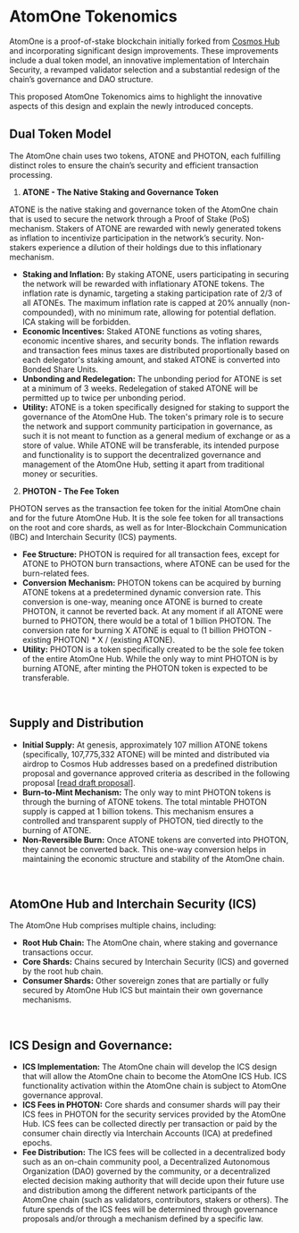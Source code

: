 # AtomOne Tokenomics

AtomOne is a proof-of-stake blockchain initially forked from [Cosmos Hub](https://github.com/cosmos/gaia) and incorporating significant design improvements. These improvements include a dual token model, an innovative implementation of Interchain Security, a revamped validator selection and a substantial redesign of the chain’s governance and DAO structure.  

This proposed AtomOne Tokenomics aims to highlight the innovative aspects of this design and explain the newly introduced concepts.

## Dual Token Model

The AtomOne chain uses two tokens, ATONE and PHOTON, each fulfilling distinct roles to ensure the chain’s security and efficient transaction processing.

1. **ATONE \- The Native Staking and Governance Token**

ATONE is the native staking and governance token of the AtomOne chain that is used to secure the network through a Proof of Stake (PoS) mechanism. Stakers of ATONE are rewarded with newly generated tokens as inflation to incentivize participation in the network’s security. Non-stakers experience a dilution of their holdings due to this inflationary mechanism.  
* **Staking and Inflation:** By staking ATONE, users participating in securing the network will be rewarded with inflationary ATONE tokens. The inflation rate is dynamic, targeting a staking participation rate of 2/3 of all ATONEs. The maximum inflation rate is capped at 20% annually (non-compounded), with no minimum rate, allowing for potential deflation. ICA staking will be forbidden.  
* **Economic Incentives:** Staked ATONE functions as voting shares, economic incentive shares, and security bonds. The inflation rewards and transaction fees minus taxes are distributed proportionally based on each delegator's staking amount, and staked ATONE is converted into Bonded Share Units.  
* **Unbonding and Redelegation:** The unbonding period for ATONE is set at a minimum of 3 weeks. Redelegation of staked ATONE will be permitted up to twice per unbonding period.  
* **Utility:** ATONE is a token specifically designed for staking to support the governance of the AtomOne Hub. The token's primary role is to secure the network and support community participation in governance, as such it is not meant to function as a general medium of exchange or as a store of value. While ATONE will be transferable, its intended purpose and functionality is to support the decentralized governance and management of the AtomOne Hub, setting it apart from traditional money or securities.  

2. **PHOTON \- The Fee Token**

PHOTON serves as the transaction fee token for the initial AtomOne chain and for the future AtomOne Hub. It is the sole fee token for all transactions on the root and core shards, as well as for Inter-Blockchain Communication (IBC) and Interchain Security (ICS) payments. 
* **Fee Structure:** PHOTON is required for all transaction fees, except for ATONE to PHOTON burn transactions, where ATONE can be used for the burn-related fees.  
* **Conversion Mechanism:** PHOTON tokens can be acquired by burning ATONE tokens at a predetermined dynamic conversion rate. This conversion is one-way, meaning once ATONE is burned to create PHOTON, it cannot be reverted back. At any moment if all ATONE were burned to PHOTON, there would be a total of 1 billion PHOTON. The conversion rate for burning X ATONE is equal to (1 billion PHOTON \- existing PHOTON) \* X / (existing ATONE).  
* **Utility:** PHOTON is a token specifically created to be the sole fee token of the entire AtomOne Hub. While the only way to mint PHOTON is by burning ATONE, after minting the PHOTON token is expected to be transferable.
<br>

## Supply and Distribution

* **Initial Supply:** At genesis, approximately 107 million ATONE tokens (specifically, 107,775,332 ATONE) will be minted and distributed via airdrop to Cosmos Hub addresses based on a predefined distribution proposal and governance approved criteria as described in the following proposal \[[read draft proposal](https://github.com/atomone-hub/govgen-proposals/blob/main/001\_ATONE\_DISTRIBUTION.md)\].  
* **Burn-to-Mint Mechanism:** The only way to mint PHOTON tokens is through the burning of ATONE tokens. The total mintable PHOTON supply is capped at 1 billion tokens. This mechanism ensures a controlled and transparent supply of PHOTON, tied directly to the burning of ATONE.  
* **Non-Reversible Burn:** Once ATONE tokens are converted into PHOTON, they cannot be converted back. This one-way conversion helps in maintaining the economic structure and stability of the AtomOne chain.
<br>

## AtomOne Hub and Interchain Security (ICS)

The AtomOne Hub comprises multiple chains, including:
* **Root Hub Chain:** The AtomOne chain, where staking and governance transactions occur.  
* **Core Shards:** Chains secured by Interchain Security (ICS) and governed by the root hub chain.  
* **Consumer Shards:** Other sovereign zones that are partially or fully secured by AtomOne Hub ICS but maintain their own governance mechanisms.
<br>

## ICS Design and Governance:

* **ICS Implementation:** The AtomOne chain will develop the ICS design that will allow the AtomOne chain to become the AtomOne ICS Hub. ICS functionality activation within the AtomOne chain is subject to AtomOne governance approval.  
* **ICS Fees in PHOTON:** Core shards and consumer shards will pay their ICS fees in PHOTON for the security services provided by the AtomOne Hub. ICS fees can be collected directly per transaction or paid by the consumer chain directly via Interchain Accounts (ICA) at predefined epochs.  
* **Fee Distribution:** The ICS fees will be collected in a decentralized body such as an on-chain community pool, a Decentralized Autonomous Organization (DAO) governed by the community, or a decentralized elected decision making authority that will decide upon their future use and distribution among the different network participants of the AtomOne chain (such as validators, contributors, stakers or others). The future spends of the ICS fees will be determined through governance proposals and/or through a mechanism defined by a specific law.
